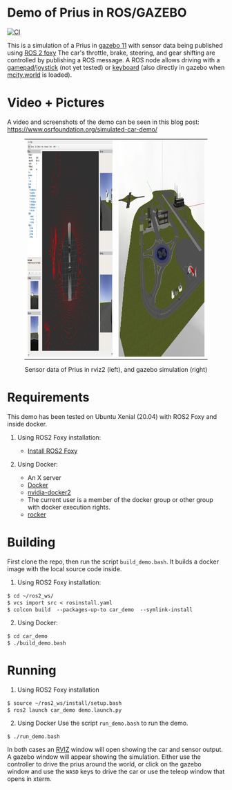 # Demo of Prius in ROS/GAZEBO
[![CI](https://github.com/NovoG93/car_demo/actions/workflows/CI.yml/badge.svg?branch=ros2&event=push)](https://github.com/NovoG93/car_demo/actions/workflows/CI.yml)


This is a simulation of a Prius in [gazebo 11](http://gazebosim.org) with sensor data being published using [ROS 2 foxy](http://wiki.ros.org/noetic/Installation)
The car's throttle, brake, steering, and gear shifting are controlled by publishing a ROS message.
A ROS node allows driving with a [gamepad/joystick](./car_demo/scripts/joystick_translator.py) (not yet tested) or [keyboard](./car_demo/scripts/prius_teleop_keyboard.py) (also directly in gazebo when [mcity.world](./car_demo/worlds/mcity.world) is loaded).

# Video + Pictures

A video and screenshots of the demo can be seen in this blog post: https://www.osrfoundation.org/simulated-car-demo/

<figure>
    <center>
        <table><tr>
            <td> <img src="./assets/rviz.png" title="Rviz overview" height="500"/> </td>
            <td> <img src="./assets/gazebo.jpg" title="Gazebo overview" height="500"/> </td>
        </tr></table>
        <figcaption>Sensor data of Prius in rviz2 (left), and gazebo simulation (right)</figcaption>
    </center>
</figure>

# Requirements

This demo has been tested on Ubuntu Xenial (20.04) with ROS2 Foxy and inside docker.

1. Using ROS2 Foxy installation:
   * [Install ROS2 Foxy](https://docs.ros.org/en/foxy/Installation.html)

2. Using Docker:
   * An X server
   * [Docker](https://www.docker.com/get-docker)
   * [nvidia-docker2](https://github.com/nvidia/nvidia-docker/wiki/Installation-(version-2.0))
   * The current user is a member of the docker group or other group with docker execution rights.
   * [rocker](https://github.com/osrf/rocker)

# Building

First clone the repo, then run the script `build_demo.bash`.
It builds a docker image with the local source code inside.


1. Using ROS2 Foxy installation:
```
$ cd ~/ros2_ws/
$ vcs import src < rosinstall.yaml
$ colcon build  --packages-up-to car_demo  --symlink-install 
```
2. Using Docker:
```
$ cd car_demo
$ ./build_demo.bash
```

# Running

1. Using ROS2 Foxy installation
```
$ source ~/ros2_ws/install/setup.bash
$ ros2 launch car_demo demo.launch.py
```
2. Using Docker
Use the script `run_demo.bash` to run the demo.
```
$ ./run_demo.bash
```
In both cases an [RVIZ](http://wiki.ros.org/rviz) window will open showing the car and sensor output.
A gazebo window will appear showing the simulation.
Either use the controller to drive the prius around the world, or click on the gazebo window and use the `WASD` keys to drive the car or use the teleop window that opens in xterm.